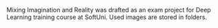 Mixing Imagination and Reality was drafted as an exam project for Deep Learning training course at SoftUni. Used images are stored in folders.
